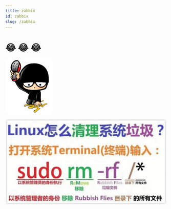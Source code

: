 ```yaml
---
title: zabbix
id: zabbix
slug: /zabbix
---
```


# 😂 😂  😂 

![readme](https://github.com/pptfz/picgo-images/blob/master/img/readme.gif)



![iShot2020-10-28_15.06.18](https://github.com/pptfz/picgo-images/blob/master/img/iShot2020-10-28_15.06.18.png)